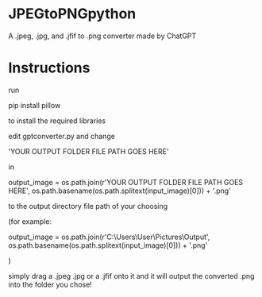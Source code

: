 # JPEGtoPNGpython
A .jpeg, .jpg, and .jfif to .png converter made by ChatGPT


# Instructions

run

pip install pillow

to install the required libraries

edit gptconverter.py and change

'YOUR OUTPUT FOLDER FILE PATH GOES HERE'

in

output_image = os.path.join(r'YOUR OUTPUT FOLDER FILE PATH GOES HERE', os.path.basename(os.path.splitext(input_image)[0])) + '.png'

to the output directory file path of your choosing

(for example:

output_image = os.path.join(r'C:\Users\User\Pictures\Output\', os.path.basename(os.path.splitext(input_image)[0])) + '.png'

)

simply drag a .jpeg .jpg or a .jfif onto it and it will output the converted .png into the folder you chose!
